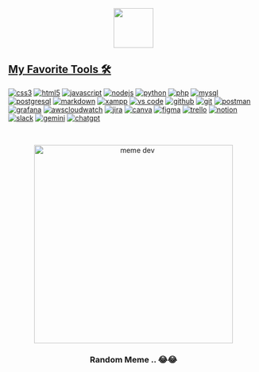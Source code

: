 <div align="center">
  <a href="https://github.com/raphaelsette">
  <img height="80em" src="https://readme-typing-svg.herokuapp.com?font=Fira+Code&pause=1000&center=true&vCenter=true&color=58A6FF&width=435&lines=Hey%2C+whats+up%3F+%E2%9C%8C%EF%B8%8F%F0%9F%98%8E;Welcome+to+my+github!"/>
   <!---<img height="165em" src="https://github-readme-stats.vercel.app/api?username=raphaelsette&theme=github_dark&hide_border=true&include_all_commits=true&count_private=true&locale=en"/>
  <img height="165em" src="https://github-readme-streak-stats.herokuapp.com/?user=raphaelsette&theme=github-dark-blue&hide_border=true&locale=en-us"/>-->
</div> 
  
## My Favorite Tools 🛠️
    
<a href="https://w3schools.com/css/" target="_blank" rel="noreferrer"><img src="https://img.shields.io/badge/CSS-1572B6.svg?logo=css3&logoColor=white" alt="css3"/></a>
<a href="https://w3schools.com/html/" target="_blank" rel="noreferrer"><img src="https://img.shields.io/badge/HTML-E34F26.svg?logo=html5&logoColor=white" alt="html5"/></a>
<a href="https://developer.mozilla.org/en-US/docs/Web/JavaScript" target="_blank" rel="noreferrer"><img src="https://img.shields.io/badge/JavaScript-F7DF1E.svg?logo=javascript&logoColor=black" alt="javascript"/></a>
<a href="https://nodejs.org/en/" target="_blank" rel="noreferrer"><img src="https://img.shields.io/badge/Node.js-43853D.svg?logo=node.js&logoColor=white" alt="nodejs"/></a>
<a href="https://www.python.org/" target="_blank" rel="noreferrer"><img src="https://img.shields.io/badge/Python-3776AB.svg?logo=python&logoColor=white" alt="python"/></a>
<a href="https://php.net" target="_blank" rel="noreferrer"><img src="https://img.shields.io/badge/PHP-777BB4.svg?logo=php&logoColor=white" alt="php"/></a>
<a href="https://www.mysql.com/" target="_blank" rel="noreferrer"><img src="https://img.shields.io/badge/MySQL-00f.svg?logo=mysql&logoColor=white" alt="mysql"/></a>
<a href="https://www.postgresql.org/" target="_blank" rel="noreferrer"><img src="https://img.shields.io/badge/PostgreSQL-4169E1.svg?logo=postgresql&logoColor=white" alt="postgresql"/></a>
<a href="https://www.markdownguide.org/basic-syntax/" target="_blank" rel="noreferrer"><img src="https://img.shields.io/badge/Markdown-000000.svg?logo=markdown&logoColor=white" alt="markdown"/></a>
<a href="https://www.apachefriends.org/" target="_blank" rel="noreferrer"><img src="https://img.shields.io/badge/Xampp-FB7A24.svg?logo=xampp&logoColor=white" alt="xampp"/></a>
<a href="https://code.visualstudio.com/" target="_blank" rel="noreferrer"><img src="https://img.shields.io/badge/Visual%20Studio%20Code-0078d7.svg?logo=visual-studio-code&logoColor=white" alt="vs code"/></a>
<a href="https://github.com/" target="_blank" rel="noreferrer"> <img src="https://img.shields.io/badge/GitHub-181717.svg?logo=github&logoColor=white" alt="github"/></a>
<a href="https://git-scm.com/" target="_blank" rel="noreferrer"> <img src="https://img.shields.io/badge/GIT-F05033.svg?logo=git&logoColor=white" alt="git"/></a>
<a href="https://www.postman.com/" target="_blank" rel="noreferrer"> <img src="https://img.shields.io/badge/Postman-FF6C37?logo=postman&logoColor=white" alt="postman"/></a>
<a href="https://grafana.com/" target="_blank" rel="noreferrer"><img src="https://img.shields.io/badge/Grafana-F46800.svg?logo=grafana&logoColor=white" alt="grafana"/></a>
<a href="https://aws.amazon.com/cloudwatch/?nc1=h_ls" target="_blank" rel="noreferrer"><img src="https://img.shields.io/badge/CloudWatch-FF4F8B.svg?logo=amazoncloudwatch&logoColor=white" alt="awscloudwatch"/></a>
<a href="https://www.atlassian.com/software/jira" target="_blank" rel="noreferrer"><img src="https://img.shields.io/badge/JIRA-0052CC.svg?logo=jirasoftware&logoColor=white" alt="jira"/></a>
<a href="https://canva.com/" target="_blank" rel="noreferrer"><img src="https://img.shields.io/badge/Canva-00C4CC.svg?logo=canva&logoColor=white" alt="canva"/></a>
<a href="https://figma.com/" target="_blank" rel="noreferrer"><img src="https://img.shields.io/badge/Figma-F24E1E.svg?logo=figma&logoColor=white" alt="figma"/></a>
<a href="https://trello.com/" target="_blank" rel="noreferrer"><img src="https://img.shields.io/badge/Trello-0052CC.svg?logo=trello&logoColor=white" alt="trello"/></a>
<a href="https://notion.so/" target="_blank" rel="noreferrer"><img src="https://img.shields.io/badge/Notion-010101.svg?logo=notion&logoColor=white" alt="notion"/></a>
<a href="https://slack.com/" target="_blank" rel="noreferrer"><img src="https://img.shields.io/badge/Slack-4A154B.svg?logo=slack&logoColor=white" alt="slack"/></a>
<a href="https://chat.openai.com/chat" target="_blank" rel="noreferrer"><img src="https://img.shields.io/badge/Gemini-8E75B2.svg?logo=googlegemini&logoColor=white" alt="gemini"/></a>
<a href="https://gemini.google.com/" target="_blank" rel="noreferrer"><img src="https://img.shields.io/badge/ChatGPT-412991.svg?logo=openai&logoColor=white" alt="chatgpt"/></a>

##

<br>
<div align="center">
<a href="https://github.com/raphaelsette" target="_blank" rel="noreferrer"><img src="https://img001.prntscr.com/file/img001/S6Uqo3jrT_uyCv7Y5xwQ5g.png" width="400px" alt="meme dev"/></a>

### Random Meme .. 😂😂

</div>
